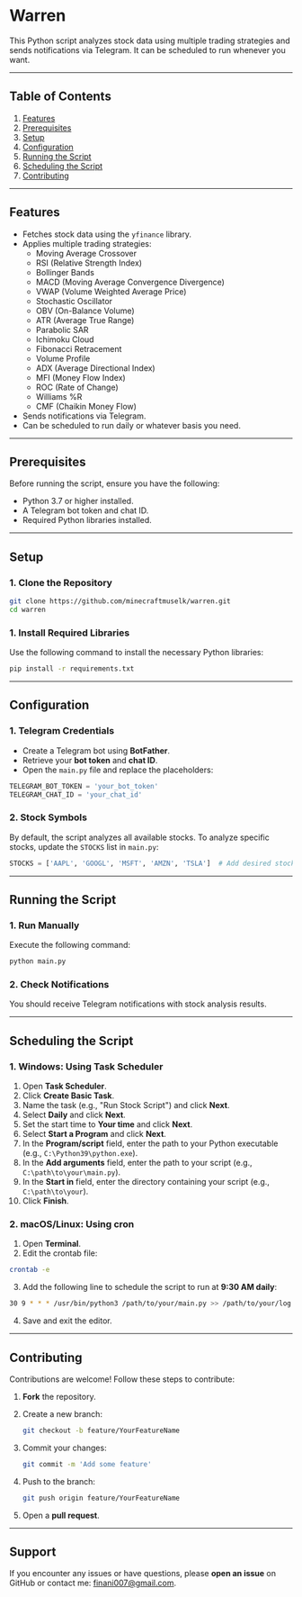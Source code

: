 # Warren

This Python script analyzes stock data using multiple trading strategies and sends notifications via Telegram. It can be scheduled to run whenever you want.

---

## Table of Contents
1. [Features](#features)
2. [Prerequisites](#prerequisites)
3. [Setup](#setup)
4. [Configuration](#configuration)
5. [Running the Script](#running-the-script)
6. [Scheduling the Script](#scheduling-the-script)
7. [Contributing](#contributing)

---

## Features
- Fetches stock data using the `yfinance` library.
- Applies multiple trading strategies:
  - Moving Average Crossover
  - RSI (Relative Strength Index)
  - Bollinger Bands
  - MACD (Moving Average Convergence Divergence)
  - VWAP (Volume Weighted Average Price)
  - Stochastic Oscillator
  - OBV (On-Balance Volume)
  - ATR (Average True Range)
  - Parabolic SAR
  - Ichimoku Cloud
  - Fibonacci Retracement
  - Volume Profile
  - ADX (Average Directional Index)
  - MFI (Money Flow Index)
  - ROC (Rate of Change)
  - Williams %R
  - CMF (Chaikin Money Flow)
- Sends notifications via Telegram.
- Can be scheduled to run daily or whatever basis you need.

---

## Prerequisites
Before running the script, ensure you have the following:
- Python 3.7 or higher installed.
- A Telegram bot token and chat ID.
- Required Python libraries installed.

---

## Setup

### 1. Clone the Repository
```bash
git clone https://github.com/minecraftmuselk/warren.git
cd warren
```
### 1. Install Required Libraries  
Use the following command to install the necessary Python libraries:

```bash
pip install -r requirements.txt
```

---

## Configuration

### 1. Telegram Credentials  
- Create a Telegram bot using **BotFather**.
- Retrieve your **bot token** and **chat ID**.
- Open the `main.py` file and replace the placeholders:

```python
TELEGRAM_BOT_TOKEN = 'your_bot_token'
TELEGRAM_CHAT_ID = 'your_chat_id'
```

### 2. Stock Symbols  
By default, the script analyzes all available stocks. To analyze specific stocks, update the `STOCKS` list in `main.py`:

```python
STOCKS = ['AAPL', 'GOOGL', 'MSFT', 'AMZN', 'TSLA']  # Add desired stocks here
```

---

## Running the Script  

### 1. Run Manually  
Execute the following command:

```bash
python main.py
```

### 2. Check Notifications  
You should receive Telegram notifications with stock analysis results.

---

## Scheduling the Script  

### 1. Windows: Using Task Scheduler  
1. Open **Task Scheduler**.  
2. Click **Create Basic Task**.  
3. Name the task (e.g., "Run Stock Script") and click **Next**.  
4. Select **Daily** and click **Next**.  
5. Set the start time to **Your time** and click **Next**.  
6. Select **Start a Program** and click **Next**.  
7. In the **Program/script** field, enter the path to your Python executable (e.g., `C:\Python39\python.exe`).  
8. In the **Add arguments** field, enter the path to your script (e.g., `C:\path\to\your\main.py`).  
9. In the **Start in** field, enter the directory containing your script (e.g., `C:\path\to\your`).  
10. Click **Finish**.  

### 2. macOS/Linux: Using cron  
1. Open **Terminal**.  
2. Edit the crontab file:

```bash
crontab -e
```

3. Add the following line to schedule the script to run at **9:30 AM daily**:

```bash
30 9 * * * /usr/bin/python3 /path/to/your/main.py >> /path/to/your/log.txt 2>&1
```

4. Save and exit the editor.

---

## Contributing  
Contributions are welcome! Follow these steps to contribute:

1. **Fork** the repository.  
2. Create a new branch:

   ```bash
   git checkout -b feature/YourFeatureName
   ```

3. Commit your changes:

   ```bash
   git commit -m 'Add some feature'
   ```

4. Push to the branch:

   ```bash
   git push origin feature/YourFeatureName
   ```

5. Open a **pull request**.

---

## Support  
If you encounter any issues or have questions, please **open an issue** on GitHub or contact me: finani007@gmail.com.
